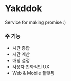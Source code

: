 # Yakddok
Service for making promise :)

### 주 기능
- 시간 종합
- 시간 계산
- 매칭 설정
- 사용자 친화적인 UX
- Web & Mobile 플랫폼
